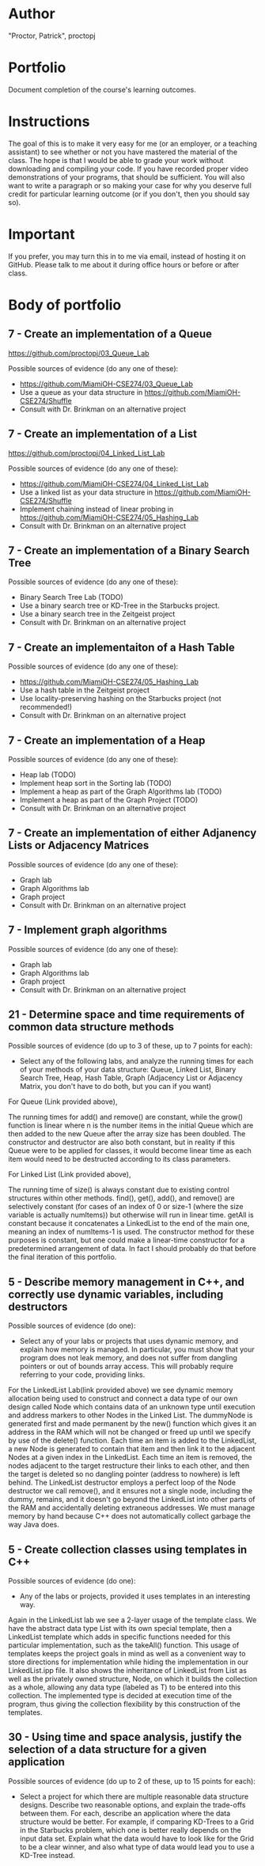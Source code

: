 Author
=======
"Proctor, Patrick", proctopj

Portfolio
=========

Document completion of the course's learning outcomes.

Instructions
====
The goal of this is to make it very easy for me (or an employer, or a teaching assistant) to see whether or not you have mastered the material of the class. The hope is that I would be able to grade your work without downloading and compiling your code. If you have recorded proper video demonstrations of your programs, that should be sufficient. You will also want to write a paragraph or so making your case for why you deserve full credit for particular learning outcome (or if you don't, then you should say so).

Important
=========
If you prefer, you may turn this in to me via email, instead of hosting it on GitHub. Please talk to me about it during office hours or before or after class.

Body of portfolio
====

7 - Create an implementation of a Queue
----
https://github.com/proctopj/03_Queue_Lab

Possible sources of evidence (do any one of these):

* https://github.com/MiamiOH-CSE274/03_Queue_Lab
* Use a queue as your data structure in https://github.com/MiamiOH-CSE274/Shuffle
* Consult with Dr. Brinkman on an alternative project

7 - Create an implementation of a List
----
https://github.com/proctopj/04_Linked_List_Lab

Possible sources of evidence (do any one of these):

* https://github.com/MiamiOH-CSE274/04_Linked_List_Lab
* Use a linked list as your data structure in https://github.com/MiamiOH-CSE274/Shuffle
* Implement chaining instead of linear probing in https://github.com/MiamiOH-CSE274/05_Hashing_Lab
* Consult with Dr. Brinkman on an alternative project


7 - Create an implementation of a Binary Search Tree
----
Possible sources of evidence (do any one of these):

* Binary Search Tree Lab (TODO)
* Use a binary search tree or KD-Tree in the Starbucks project.
* Use a binary search tree in the Zeitgeist project
* Consult with Dr. Brinkman on an alternative project


7 - Create an implementaiton of a Hash Table
----
Possible sources of evidence (do any one of these):

* https://github.com/MiamiOH-CSE274/05_Hashing_Lab
* Use a hash table in the Zeitgeist project
* Use locality-preserving hashing on the Starbucks project (not recommended!)
* Consult with Dr. Brinkman on an alternative project

7 - Create an implementation of a Heap
----
Possible sources of evidence (do any one of these):

* Heap lab (TODO)
* Implement heap sort in the Sorting lab (TODO)
* Implement a heap as part of the Graph Algorithms lab (TODO)
* Implement a heap as part of the Graph Project (TODO)
* Consult with Dr. Brinkman on an alternative project

7 - Create an implementation of either Adjanency Lists or Adjacency Matrices
----
Possible sources of evidence (do any one of these):

* Graph lab
* Graph Algorithms lab
* Graph project
* Consult with Dr. Brinkman on an alternative project

7 - Implement graph algorithms
----
Possible sources of evidence (do any one of these):

* Graph lab
* Graph Algorithms lab
* Graph project
* Consult with Dr. Brinkman on an alternative project

21 - Determine space and time requirements of common data structure methods
-----
Possible sources of evidence (do up to 3 of these, up to 7 points for each):

* Select any of the following labs, and analyze the running times for each of your methods of your data structure: Queue, Linked List, Binary Search Tree, Heap, Hash Table, Graph (Adjacency List or Adjacency Matrix, you don't have to do both, but you can if you want)

For Queue (Link provided above),

The running times for add() and remove() are constant, while the grow() function is linear where n is the number items in the initial
Queue which are then added to the new Queue after the array size has been doubled. The constructor and destructor are also both 
constant, but in reality if this Queue were to be applied for classes, it would become linear time as each item would need to be 
destructed according to its class parameters.


For Linked List (Link provided above),

The running time of size() is always constant due to existing control structures within other methods. find(), get(), add(), and 
remove() are selectively constant (for cases of an index of 0 or size-1 (where the size variable is actually numItems)) but 
otherwise will run in linear time. getAll is constant because it concatenates a LinkedList to the end of the main one, meaning 
an index of numItems-1 is used. The constructor method for these purposes is constant, but one could make a linear-time constructor
for a predetermined arrangement of data. In fact I should probably do that before the final iteration of this portfolio.


5 - Describe memory management in C++, and correctly use dynamic variables, including destructors
----
Possible sources of evidence (do one):

* Select any of your labs or projects that uses dynamic memory, and explain how memory is managed. In particular, you must show that your program does not leak memory, and does not suffer from dangling pointers or out of bounds array access. This will probably require referring to your code, providing links.

For the LinkedList Lab(link provided above) we see dynamic memory allocation being used to construct and connect a data type of our own design
called Node which contains data of an unknown type until execution and address markers to other Nodes in the Linked List. The dummyNode is
generated first and made permanent by the new() function which gives it an address in the RAM which will not be changed or freed up until we 
specify by use of the delete() function. Each time an item is added to the LinkedList, a new Node is generated to contain that item and then 
link it to the adjacent Nodes at a given index in the LinkedList. Each time an item is removed, the nodes adjacent to the target restructure 
their links to each other, and then the target is deleted so no dangling pointer (address to nowhere) is left behind. The LinkedList destructor
employs a perfect loop of the Node destructor we call remove(), and it ensures not a single node, including the dummy, remains, and it doesn't 
go beyond the LinkedList into other parts of the RAM and accidentally deleting extraneous addresses. We must manage memory by hand because C++ 
does not automatically collect garbage the way Java does.

5 - Create collection classes using templates in C++
----
Possible sources of evidence (do one):

* Any of the labs or projects, provided it uses templates in an interesting way.

Again in the LinkedList lab we see a 2-layer usage of the template class. We have the abstract data type List with its own special template, 
then a LinkedList template which adds in specific functions needed for this particular implementation, such as the takeAll() function. This 
usage of templates keeps the project goals in mind as well as a convenient way to store directions for implementation while hiding the
implementation in our LinkedList.ipp file. It also shows the inheritance of LinkedList from List as well as the privately owned structure,
Node, on which it builds the collection as a whole, allowing any data type (labeled as T) to be entered into this collection. The implemented
type is decided at execution time of the program, thus giving the collection flexibility by this construction of the templates.


30 - Using time and space analysis, justify the selection of a data structure for a given application
----

Possible sources of evidence (do up to 2 of these, up to 15 points for each):

* Select a project for which there are multiple reasonable data structure designs. Describe two reasonable options, and explain the trade-offs between them. For each, describe an application where the data structure would be better. For example, if comparing KD-Trees to a Grid in the Starbucks problem, which one is better really depends on the input data set. Explain what the data would have to look like for the Grid to be a clear winner, and also what type of data would lead you to use a KD-Tree instead.
